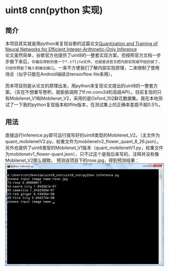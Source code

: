 uint8 cnn(python 实现)
====

简介
-------
本项目其实就是用python来复现谷歌的这篇论文[Quantization and Training of Neural Networks for Efficient Integer-Arithmetic-Only Inference](https://arxiv.org/abs/1712.05877)<br>
论文虽然简单，谷歌官方也提供了uint8的一整套实现方案，但按照官方文档一步步做下来后，`你最后得到的是一个*.tflite文件，也就是说官方把内部实现细节给封装了，只给你预留了输入和输出接口`。一来不方便我们了解内部实现原理，二来限制了使用场合（似乎只能在Android端结合tensorflow lite来用）。<br><br>
而本项目则是从论文的原理出发，用python来复现论文提出的uint8的一整套方案。（实在不想重写卷积，就偷偷调用了tf.nn.conv2d的高级API）。目前复现的只有Mobilenet_V1和Mobilenet_V2，采用的是Oxford_102鲜花数据集。我在本地测试了一下我的python复现版本和tflite版本，在测试集上的正确率差距不超0.5%。


用法
-------
直接运行inference.py即可运行我写好的uint8类型的Mobilenet_V2。（主文件为quant_mobilenetV2.py，权重文件为mobilenetv2_flower_quant_8_26.json）。另外也提供了uint8类型的Mobilenet_V1版本（quant_mobilenetV1.py，权重文件为mobilenetv1_flower-quant.json），只不过这个是我后来写的，注释并没有像Mobilenet_V2那么细致。
预测该项目下的rose.jpg，得到预测结果：<br>
![image](https://github.com/chh175/uint8_cnn/blob/master/result.png)




